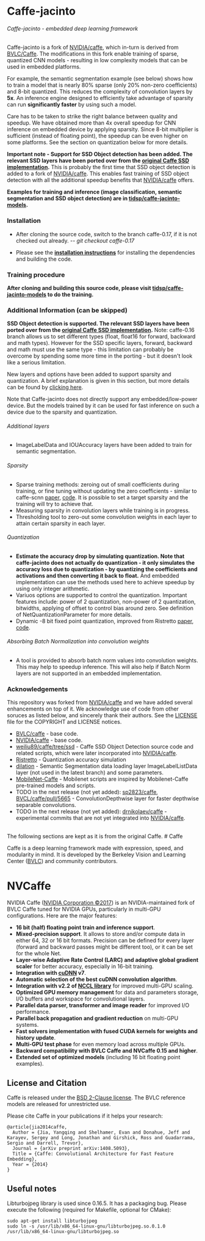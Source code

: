 # Caffe-jacinto
###### Caffe-jacinto - embedded deep learning framework

Caffe-jacinto is a fork of [NVIDIA/caffe](https://github.com/NVIDIA/caffe), which in-turn is derived from [BVLC/Caffe](https://github.com/BVLC/caffe). The modifications in this fork enable training of sparse, quantized CNN models - resulting in low complexity models that can be used in embedded platforms. 

For example, the semantic segmentation example (see below) shows how to train a model that is nearly 80% sparse (only 20% non-zero coefficients) and 8-bit quantized. This reduces the complexity of convolution layers by <b>5x</b>. An inference engine designed to efficiently take advantage of sparsity can run <b>significantly faster</b> by using such a model. 

Care has to be taken to strike the right balance between quality and speedup. We have obtained more than 4x overall speedup for CNN inference on embedded device by applying sparsity. Since 8-bit multiplier is sufficient (instead of floating point), the speedup can be even higher on some platforms. See the section on quantization below for more details.

**Important note - Support for SSD Object detection has been added. The relevant SSD layers have been ported over from the [original Caffe SSD implementation](https://github.com/weiliu89/caffe/tree/ssd).** This is probably the first time that SSD object detection is added to a fork of [NVIDIA/caffe](https://github.com/NVIDIA/caffe). This enables fast training of SSD object detection with all the additional speedup benefits that [NVIDIA/caffe](https://github.com/NVIDIA/caffe) offers. 

**Examples for training and inference (image classification, semantic segmentation and SSD object detection) are in [tidsp/caffe-jacinto-models](https://github.com/tidsp/caffe-jacinto-models).**

### Installation
* After cloning the source code, switch to the branch caffe-0.17, if it is not checked out already.
-- *git checkout caffe-0.17*

* Please see the [**installation instructions**](INSTALL.md) for installing the dependencies and building the code. 

### Training procedure
**After cloning and building this source code, please visit [tidsp/caffe-jacinto-models](https://github.com/tidsp/caffe-jacinto-models) to do the training.**

### Additional Information (can be skipped)

**SSD Object detection is supported. The relevant SSD layers have been ported over from the [original Caffe SSD implementation](https://github.com/weiliu89/caffe/tree/ssd).** Note: caffe-0.16 branch allows us to set different types (float, float16 for forward, backward and math types). However for the SSD specific layers, forward, backward and math must use the same type - this limitation can probably be overcome by spending some more time in the porting - but it doesn't look like a serious limitation.

New layers and options have been added to support sparsity and quantization. A brief explanation is given in this section, but more details can be found by [clicking here](FEATURES.md). 

Note that Caffe-jacinto does not directly support any embedded/low-power device. But the models trained by it can be used for fast inference on such a device due to the sparsity and quantization.

###### Additional layers
* ImageLabelData and IOUAccuracy layers have been added to train for semantic segmentation.

###### Sparsity
* Sparse training methods: zeroing out of small coefficients during training, or fine tuning without updating the zero coefficients - similar to caffe-scnn [paper](https://arxiv.org/abs/1608.03665), [code](https://github.com/wenwei202/caffe/tree/scnn). It is possible to set a target sparsity and the training will try to achieve that.
* Measuring sparsity in convolution layers while training is in progress. 
* Thresholding tool to zero-out some convolution weights in each layer to attain certain sparsity in each layer.

###### Quantization
* **Estimate the accuracy drop by simulating quantization. Note that caffe-jacinto does not actually do quantization - it only simulates the accuracy loss due to quantization - by quantizing the coefficients and activations and then converting it back to float.** And embedded implementation can use the methods used here to achieve speedup by using only integer arithmetic.
* Variuos options are supported to control the quantization. Important features include: power of 2 quantization, non-power of 2 quantization, bitwidths, applying of offset to control bias around zero. See definition of NetQuantizationParameter for more details.
* Dynamic -8 bit fixed point quantization, improved from Ristretto [paper](https://arxiv.org/abs/1605.06402), [code](https://github.com/pmgysel/caffe).

###### Absorbing Batch Normalization into convolution weights
* A tool is provided to absorb batch norm values into convolution weights. This may help to speedup inference. This will also help if Batch Norm layers are not supported in an embedded implementation.

### Acknowledgements
This repository was forked from [NVIDIA/caffe](http://www.github.com/NVIDIA/caffe) and we have added several enhancements on top of it. We acknowledge use of code from other soruces as listed below, and sincerely thank their authors. See the [LICENSE](/LICENSE) file for the COPYRIGHT and LICENSE notices.
* [BVLC/caffe](https://github.com/BVLC/caffe) - base code.
* [NVIDIA/caffe](http://www.github.com/NVIDIA/caffe) - base code.
* [weiliu89/caffe/tree/ssd](https://github.com/weiliu89/caffe/tree/ssd) - Caffe SSD Object Detection source code and related scripts, which were later incorporated into [NVIDIA/caffe](http://www.github.com/NVIDIA/caffe).
* [Ristretto](https://github.com/pmgysel/caffe) - Quantization accuracy simulation
* [dilation](https://github.com/fyu/dilation) - Semantic Segmentation data loading layer ImageLabelListData layer (not used in the latest branch) and some parameters.
* [MobileNet-Caffe](https://github.com/shicai/MobileNet-Caffe) - Mobilenet scripts are inspired by Mobilenet-Caffe pre-trained models and scripts.
* TODO in the next release (not yet added): [sp2823/caffe](https://github.com/sp2823/caffe), [BVCL/caffe/pull/5665](https://github.com/BVLC/caffe/pull/5665) - ConvolutionDepthwise layer for faster depthwise separable convolutions.
* TODO in the next release (not yet added): [drnikolaev/caffe](https://github.com/drnikolaev/caffe) - experimental commits that are not yet integrated into [NVIDIA/caffe](http://www.github.com/NVIDIA/caffe).

<br>
The following sections are kept as it is from the original Caffe.
# Caffe

Caffe is a deep learning framework made with expression, speed, and modularity in mind.
It is developed by the Berkeley Vision and Learning Center ([BVLC](http://bvlc.eecs.berkeley.edu))
and community contributors.

# NVCaffe

NVIDIA Caffe ([NVIDIA Corporation &copy;2017](http://nvidia.com)) is an NVIDIA-maintained fork
of BVLC Caffe tuned for NVIDIA GPUs, particularly in multi-GPU configurations.
Here are the major features:
* **16 bit (half) floating point train and inference support**.
* **Mixed-precision support**. It allows to store and/or compute data in either 
64, 32 or 16 bit formats. Precision can be defined for every layer (forward and 
backward passes might be different too), or it can be set for the whole Net.
* **Layer-wise Adaptive Rate Control (LARC) and adaptive global gradient scaler** for better
 accuracy, especially in 16-bit training.
* **Integration with  [cuDNN](https://developer.nvidia.com/cudnn) v7**.
* **Automatic selection of the best cuDNN convolution algorithm**.
* **Integration with v2.2 of [NCCL library](https://github.com/NVIDIA/nccl)**
 for improved multi-GPU scaling.
* **Optimized GPU memory management** for data and parameters storage, I/O buffers 
and workspace for convolutional layers.
* **Parallel data parser, transformer and image reader** for improved I/O performance.
* **Parallel back propagation and gradient reduction** on multi-GPU systems.
* **Fast solvers implementation with fused CUDA kernels for weights and history update**.
* **Multi-GPU test phase** for even memory load across multiple GPUs.
* **Backward compatibility with BVLC Caffe and NVCaffe 0.15 and higher**.
* **Extended set of optimized models** (including 16 bit floating point examples).


## License and Citation

Caffe is released under the [BSD 2-Clause license](https://github.com/BVLC/caffe/blob/master/LICENSE).
The BVLC reference models are released for unrestricted use.

Please cite Caffe in your publications if it helps your research:

    @article{jia2014caffe,
      Author = {Jia, Yangqing and Shelhamer, Evan and Donahue, Jeff and Karayev, Sergey and Long, Jonathan and Girshick, Ross and Guadarrama, Sergio and Darrell, Trevor},
      Journal = {arXiv preprint arXiv:1408.5093},
      Title = {Caffe: Convolutional Architecture for Fast Feature Embedding},
      Year = {2014}
    }

## Useful notes

Libturbojpeg library is used since 0.16.5. It has a packaging bug. Please execute the following (required for Makefile, optional for CMake):
```
sudo apt-get install libturbojpeg
sudo ln -s /usr/lib/x86_64-linux-gnu/libturbojpeg.so.0.1.0 /usr/lib/x86_64-linux-gnu/libturbojpeg.so
```
